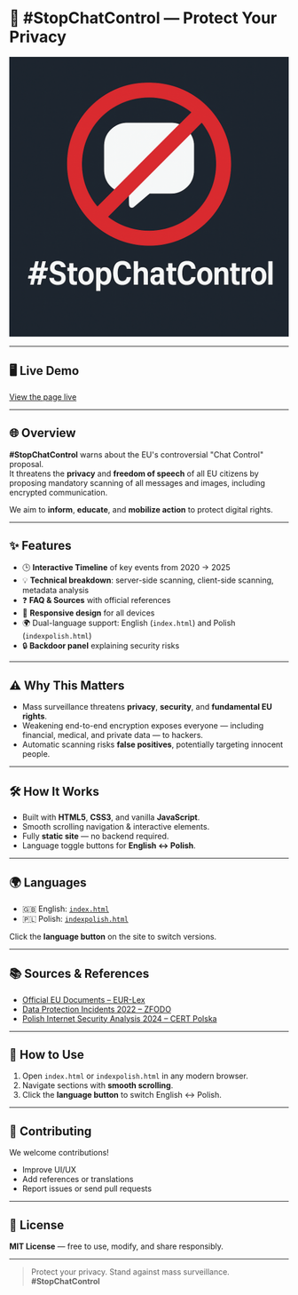 # 🚫 #StopChatControl — Protect Your Privacy

![StopChatControl Logo](icon.png)

---

## 🖥️ Live Demo

[View the page live](https://zvspany.github.io/bio/)

---

## 🌐 Overview
**#StopChatControl** warns about the EU's controversial "Chat Control" proposal.  
It threatens the **privacy** and **freedom of speech** of all EU citizens by proposing mandatory scanning of all messages and images, including encrypted communication.

We aim to **inform**, **educate**, and **mobilize action** to protect digital rights.

---

## ✨ Features
- 🕒 **Interactive Timeline** of key events from 2020 → 2025
- 💡 **Technical breakdown**: server-side scanning, client-side scanning, metadata analysis
- ❓ **FAQ & Sources** with official references
- 📱 **Responsive design** for all devices
- 🌍 Dual-language support: English (`index.html`) and Polish (`indexpolish.html`)
- 🔒 **Backdoor panel** explaining security risks

---

## ⚠️ Why This Matters
- Mass surveillance threatens **privacy**, **security**, and **fundamental EU rights**.
- Weakening end-to-end encryption exposes everyone — including financial, medical, and private data — to hackers.
- Automatic scanning risks **false positives**, potentially targeting innocent people.

---

## 🛠 How It Works
- Built with **HTML5**, **CSS3**, and vanilla **JavaScript**.
- Smooth scrolling navigation & interactive elements.
- Fully **static site** — no backend required.
- Language toggle buttons for **English ↔ Polish**.

---

## 🌍 Languages
- 🇬🇧 English: [`index.html`](index.html)  
- 🇵🇱 Polish: [`indexpolish.html`](indexpolish.html)

Click the **language button** on the site to switch versions.

---

## 📚 Sources & References
- [Official EU Documents – EUR-Lex](https://eur-lex.europa.eu/)  
- [Data Protection Incidents 2022 – ZFODO](https://gdpr.pl/)  
- [Polish Internet Security Analysis 2024 – CERT Polska](https://www.cert.pl/)

---

## 🚀 How to Use
1. Open `index.html` or `indexpolish.html` in any modern browser.  
2. Navigate sections with **smooth scrolling**.  
3. Click the **language button** to switch English ↔ Polish.

---

## 🤝 Contributing
We welcome contributions!  
- Improve UI/UX  
- Add references or translations  
- Report issues or send pull requests  

---

## 📝 License
**MIT License** — free to use, modify, and share responsibly.

---

> Protect your privacy. Stand against mass surveillance. **#StopChatControl**
